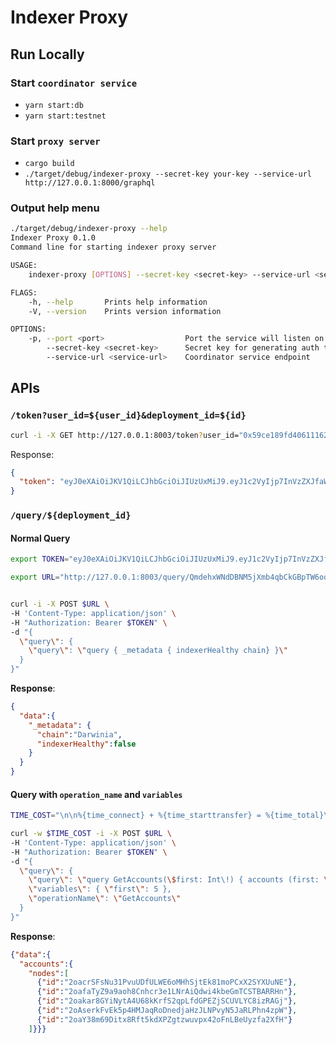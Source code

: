 # Indexer Proxy

## Run Locally

### Start `coordinator service`

- `yarn start:db`
- `yarn start:testnet`

### Start `proxy server`

- `cargo build`
- `./target/debug/indexer-proxy --secret-key your-key --service-url http://127.0.0.1:8000/graphql`

### Output help menu

```sh
./target/debug/indexer-proxy --help
Indexer Proxy 0.1.0
Command line for starting indexer proxy server

USAGE:
    indexer-proxy [OPTIONS] --secret-key <secret-key> --service-url <service-url>

FLAGS:
    -h, --help       Prints help information
    -V, --version    Prints version information

OPTIONS:
    -p, --port <port>                  Port the service will listen on [default: 8003]
        --secret-key <secret-key>      Secret key for generating auth token
        --service-url <service-url>    Coordinator service endpoint
```

## APIs

### `/token?user_id=${user_id}&deployment_id=${id}`

```sh
curl -i -X GET http://127.0.0.1:8003/token?user_id="0x59ce189fd40611162017deb88d826C3485f41e0D"&deployment_id="QmdehxWNdDBNM5jXmb4qbCkGBpTW6ooVy17NYGoMEeowxt"
```

Response:

```json
{ 
  "token": "eyJ0eXAiOiJKV1QiLCJhbGciOiJIUzUxMiJ9.eyJ1c2VyIjp7InVzZXJfaWQiOiIweDU5Y2UxODlmZDQwNjExMTYyMDE3ZGViODhkODI2QzM0ODVmNDFlMEQiLCJkZXBsb3ltZW50X2lkIjoiMHg2YzgyMTI0MDhjM2M2MmZjNzhjYmZhOWQ2ZmU1ZmYzOTM0OGMxMDA5MTE0YTYzMTViMWUyMjU2NDU5MTM1MzQ4In0sImV4cCI6MTYzODg0MjA5MH0.4ej2RiEIPvSfKXisKCH2OYvu8WuLKMgKL59KlwpX6XTVUl0h57e63bdJjxxb109JwAGqkCVufKgj8m4OVETiyA"
}
```

### `/query/${deployment_id}`

#### Normal Query

```sh
export TOKEN="eyJ0eXAiOiJKV1QiLCJhbGciOiJIUzUxMiJ9.eyJ1c2VyIjp7InVzZXJfaWQiOiIweGVlcmZzZGZkc2YiLCJkZXBsb3ltZW50X2lkIjoiMHg2YzgyMTI0MDhjM2M2MmZjNzhjYmZhOWQ2ZmU1ZmYzOTM0OGMxMDA5MTE0YTYzMTViMWUyMjU2NDU5MTM1MzQ4In0sImV4cCI6MTYzODg0MTIyN30.ZUiW_m3Li5eklc1cK5z2VOLVqlv9yPQ9ojHddegSiNKj5eEf8PoTsbzIKhHFkUkRtgArMTiJhmDRT_9L7vCKIg"

export URL="http://127.0.0.1:8003/query/QmdehxWNdDBNM5jXmb4qbCkGBpTW6ooVy17NYGoMEeowxt"


curl -i -X POST $URL \
-H 'Content-Type: application/json' \
-H "Authorization: Bearer $TOKEN" \
-d "{
  \"query\": { 
    \"query\": \"query { _metadata { indexerHealthy chain} }\" 
  }
}"
```

**Response**:

```json
{
  "data":{
    "_metadata": {
      "chain":"Darwinia",
      "indexerHealthy":false
    }
  }
}
```

#### Query with `operation_name` and `variables`

```sh
TIME_COST="\n\n%{time_connect} + %{time_starttransfer} = %{time_total}\n"

curl -w $TIME_COST -i -X POST $URL \
-H 'Content-Type: application/json' \
-H "Authorization: Bearer $TOKEN" \
-d "{
  \"query\": { 
    \"query\": \"query GetAccounts(\$first: Int\!) { accounts (first: \$first) { nodes { id } } }\",
    \"variables\": { \"first\": 5 },
    \"operationName\": \"GetAccounts\"
  }
}"
```

**Response**:

```json
{"data":{
  "accounts":{
    "nodes":[
      {"id":"2oacrSFsNu31PvuUDfULWE6oMHhSjtEk81moPCxX2SYXUuNE"},
      {"id":"2oafaTyZ9a9aoh8Cnhcr3e1LNrAiQdwi4kbeGmTCSTBARRHn"},
      {"id":"2oakar8GYiNytA4U68kKrfS2qpLfdGPEZjSCUVLYC8izRAGj"},
      {"id":"2oAserkFvEk5p4HMJaqRoDnedjaHzJLNPvyN5JaRLPhn4zpW"},
      {"id":"2oaY38m69Ditx8Rft5kdXPZgtzwuvpx42oFnLBeUyzfa2XfH"}
    ]}}}
```
